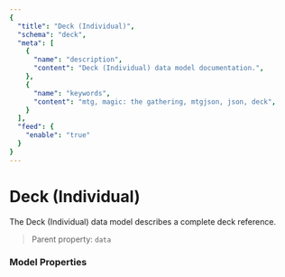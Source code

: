 ```yaml
---
{
  "title": "Deck (Individual)",
  "schema": "deck",
  "meta": [
    {
      "name": "description",
      "content": "Deck (Individual) data model documentation.",
    },
    {
      "name": "keywords",
      "content": "mtg, magic: the gathering, mtgjson, json, deck",
    }
  ],
  "feed": {
    "enable": "true"
  }
}
---
```


# Deck (Individual)

The Deck (Individual) data model describes a complete deck reference.

> Parent property: `data`

### Model Properties

<Documentation/>

